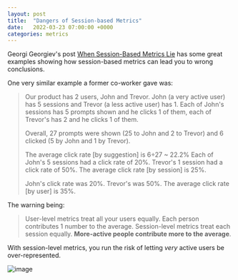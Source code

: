 ```yaml
---
layout: post
title:  "Dangers of Session-based Metrics"
date:   2022-03-23 07:00:00 +0000
categories: metrics
---
```


Georgi Georgiev's post [When Session-Based Metrics Lie](https://blog.analytics-toolkit.com/2022/when-session-based-metrics-mislead/) has some great examples showing how session-based metrics can lead you to wrong conclusions.

One very similar example a former co-worker gave was:

> Our product has 2 users, John and Trevor. John (a very active user) has 5 sessions and Trevor (a less active user) has 1. 
> Each of John's sessions has 5 prompts shown and he clicks 1 of them, each of Trevor's has 2 and he clicks 1 of them.
>
> Overall, 27 prompts were shown (25 to John and 2 to Trevor) and 6 clicked (5 by John and 1 by Trevor). 
> 
> The average click rate [by suggestion] is 6÷27 ~ 22.2%
Each of John's 5 sessions had a click rate of 20%. Trevor's 1 session had a click rate of 50%. The average click rate [by session] is 25%.
>
> John's click rate was 20%. Trevor's was 50%. The average click rate [by user] is 35%.

The warning being:
> User-level metrics treat all your users equally. Each person contributes 1 number to the average. Session-level metrics treat each session equally. **More-active people contribute more to the average**.

With session-level metrics, you run the risk of letting _very_ active users be over-represented.

![image](https://user-images.githubusercontent.com/1554630/159851670-743e1a71-a19c-46ba-bf4c-15d6b2c4b5fe.png)
